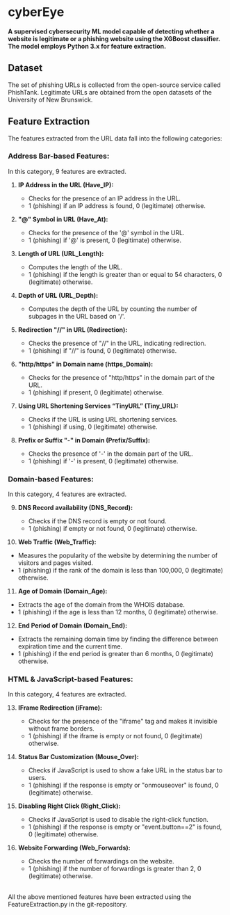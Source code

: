 # cyberEye

**A supervised cybersecurity ML model capable of detecting whether a website is legitimate or a phishing website using the XGBoost classifier. The model employs Python 3.x for feature extraction.**

## Dataset
The set of phishing URLs is collected from the open-source service called PhishTank. Legitimate URLs are obtained from the open datasets of the University of New Brunswick.

## Feature Extraction
The features extracted from the URL data fall into the following categories:

### Address Bar-based Features:
In this category, 9 features are extracted.

1. **IP Address in the URL (Have_IP):**
   - Checks for the presence of an IP address in the URL.
   - 1 (phishing) if an IP address is found, 0 (legitimate) otherwise.

2. **"@" Symbol in URL (Have_At):**
   - Checks for the presence of the '@' symbol in the URL.
   - 1 (phishing) if '@' is present, 0 (legitimate) otherwise.

3. **Length of URL (URL_Length):**
   - Computes the length of the URL.
   - 1 (phishing) if the length is greater than or equal to 54 characters, 0 (legitimate) otherwise.

4. **Depth of URL (URL_Depth):**
   - Computes the depth of the URL by counting the number of subpages in the URL based on '/'.

5. **Redirection "//" in URL (Redirection):**
   - Checks the presence of "//" in the URL, indicating redirection.
   - 1 (phishing) if "//" is found, 0 (legitimate) otherwise.

6. **"http/https" in Domain name (https_Domain):**
   - Checks for the presence of "http/https" in the domain part of the URL.
   - 1 (phishing) if present, 0 (legitimate) otherwise.

7. **Using URL Shortening Services “TinyURL” (Tiny_URL):**
   - Checks if the URL is using URL shortening services.
   - 1 (phishing) if using, 0 (legitimate) otherwise.

8. **Prefix or Suffix "-" in Domain (Prefix/Suffix):**
   - Checks the presence of '-' in the domain part of the URL.
   - 1 (phishing) if '-' is present, 0 (legitimate) otherwise.

### Domain-based Features:
In this category, 4 features are extracted.

9. **DNS Record availability (DNS_Record):**
   - Checks if the DNS record is empty or not found.
   - 1 (phishing) if empty or not found, 0 (legitimate) otherwise.

10. **Web Traffic (Web_Traffic):**
   - Measures the popularity of the website by determining the number of visitors and pages visited.
   - 1 (phishing) if the rank of the domain is less than 100,000, 0 (legitimate) otherwise.

11. **Age of Domain (Domain_Age):**
   - Extracts the age of the domain from the WHOIS database.
   - 1 (phishing) if the age is less than 12 months, 0 (legitimate) otherwise.

12. **End Period of Domain (Domain_End):**
   - Extracts the remaining domain time by finding the difference between expiration time and the current time.
   - 1 (phishing) if the end period is greater than 6 months, 0 (legitimate) otherwise.

### HTML & JavaScript-based Features:
In this category, 4 features are extracted.

13. **IFrame Redirection (iFrame):**
    - Checks for the presence of the "iframe" tag and makes it invisible without frame borders.
    - 1 (phishing) if the iframe is empty or not found, 0 (legitimate) otherwise.

14. **Status Bar Customization (Mouse_Over):**
    - Checks if JavaScript is used to show a fake URL in the status bar to users.
    - 1 (phishing) if the response is empty or "onmouseover" is found, 0 (legitimate) otherwise.

15. **Disabling Right Click (Right_Click):**
    - Checks if JavaScript is used to disable the right-click function.
    - 1 (phishing) if the response is empty or "event.button==2" is found, 0 (legitimate) otherwise.

16. **Website Forwarding (Web_Forwards):**
    - Checks the number of forwardings on the website.
    - 1 (phishing) if the number of forwardings is greater than 2, 0 (legitimate) otherwise.

<br> All the above mentioned features have been extracted using the FeatureExtraction.py in the git-repository.


